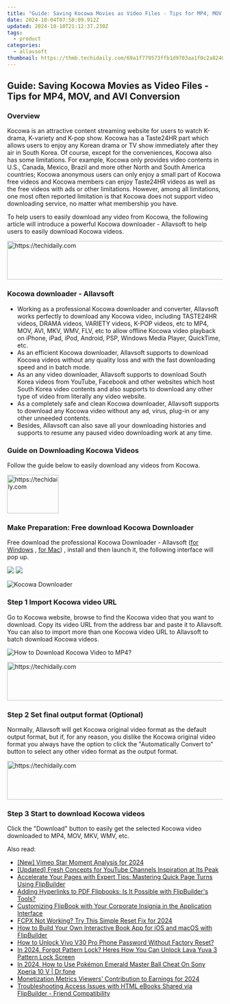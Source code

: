 ```yaml
---
title: "Guide: Saving Kocowa Movies as Video Files - Tips for MP4, MOV, and AVI Conversion"
date: 2024-10-04T07:58:09.912Z
updated: 2024-10-10T21:12:37.230Z
tags:
  - product
categories:
  - allavsoft
thumbnail: https://thmb.techidaily.com/69a1f779573ffb1d9703aa1f0c2a82407b77bc35052e19faef90f3eeabcd3dc4.jpg
---
```


## Guide: Saving Kocowa Movies as Video Files - Tips for MP4, MOV, and AVI Conversion

### Overview

Kocowa is an attractive content streaming website for users to watch K-drama, K-variety and K-pop show. Kocowa has a Taste24HR part which allows users to enjoy any Korean drama or TV show immediately after they air in South Korea. Of course, except for the conveniences, Kocowa also has some limitations. For example, Kocowa only provides video contents in U.S., Canada, Mexico, Brazil and more other North and South America countries; Kocowa anonymous users can only enjoy a small part of Kocowa free videos and Kocowa members can enjoy Taste24HR videos as well as the free videos with ads or other limitations. However, among all limitations, one most often reported limitation is that Kocowa does not support video downloading service, no matter what membership you have.

To help users to easily download any video from Kocowa, the following article will introduce a powerful Kocowa downloader - Allavsoft to help users to easily download Kocowa videos.

<!-- affiliate ads begin -->
<a href="https://laganoo.pxf.io/c/5597632/1528696/16446" target="_top" id="1528696">
  <img src="//a.impactradius-go.com/display-ad/16446-1528696" border="0" alt="https://techidaily.com" width="728" height="90"/>
</a>
<img height="0" width="0" src="https://laganoo.pxf.io/i/5597632/1528696/16446" style="position:absolute;visibility:hidden;" border="0" />
<!-- affiliate ads end -->

### Kocowa downloader - Allavsoft

* Working as a professional Kocowa downloader and converter, Allavsoft works perfectly to download any Kocowa video, including TASTE24HR videos, DRAMA videos, VARIETY videos, K-POP videos, etc to MP4, MOV, AVI, MKV, WMV, FLV, etc to allow offline Kocowa video playback on iPhone, iPad, iPod, Android, PSP, Windows Media Player, QuickTime, etc.
* As an efficient Kocowa downloader, Allavsoft supports to download Kocowa videos without any quality loss and with the fast downloading speed and in batch mode.
* As an any video downloader, Allavsoft supports to download South Korea videos from YouTube, Facebook and other websites which host South Korea video contents and also supports to download any other type of video from literally any video website.
* As a completely safe and clean Kocowa downloader, Allavsoft supports to download any Kocowa video without any ad, virus, plug-in or any other unneeded contents.
* Besides, Allavsoft can also save all your downloading histories and supports to resume any paused video downloading work at any time.

### Guide on Downloading Kocowa Videos

Follow the guide below to easily download any videos from Kocowa.

<!-- affiliate ads begin -->
<a href="https://aligracehair.sjv.io/c/5597632/2135394/19272" target="_top" id="2135394">
  <img src="//a.impactradius-go.com/display-ad/19272-2135394" border="0" alt="https://techidaily.com" width="120" height="90"/>
</a>
<img height="0" width="0" src="https://aligracehair.sjv.io/i/5597632/2135394/19272" style="position:absolute;visibility:hidden;" border="0" />
<!-- affiliate ads end -->

### Make Preparation: Free download Kocowa Downloader

Free download the professional Kocowa Downloader - Allavsoft ([for Windows](https://tools.techidaily.com/allavsoft/products/) , [for Mac](https://tools.techidaily.com/allavsoft/products/)) , install and then launch it, the following interface will pop up.

[![](https://www.allavsoft.com/how-to/../images/how-to/free-download-win.jpg)](https://tools.techidaily.com/allavsoft/products/) [![](https://www.allavsoft.com/how-to/../images/how-to/free-download-mac.jpg)](https://tools.techidaily.com/allavsoft/products/)

![Kocowa Downloader](https://www.allavsoft.com/how-to/../images/allavsoft/screen-shot-600.jpg)

### Step 1 Import Kocowa video URL

Go to Kocowa website, browse to find the Kocowa video that you want to download. Copy its video URL from the address bar and paste it to Allavsoft. You can also to import more than one Kocowa video URL to Allavsoft to batch download Kocowa videos.

![How to Download Kocowa Video to MP4?](https://www.allavsoft.com/how-to/../images/how-to/download-rtmp-video/download-rtmp-video.jpg)

<!-- affiliate ads begin -->
<a href="https://appsumo.8odi.net/c/5597632/2144275/7443" target="_top" id="2144275">
  <img src="//a.impactradius-go.com/display-ad/7443-2144275" border="0" alt="https://techidaily.com" width="728" height="90"/>
</a>
<img height="0" width="0" src="https://appsumo.8odi.net/i/5597632/2144275/7443" style="position:absolute;visibility:hidden;" border="0" />
<!-- affiliate ads end -->

### Step 2 Set final output format (Optional)

Normally, Allavsoft will get Kocowa original video format as the default output format, but if, for any reason, you dislike the Kocowa original video format you always have the option to click the "Automatically Convert to" button to select any other video format as the output format.

<!-- affiliate ads begin -->
<a href="https://appsumo.8odi.net/c/5597632/2123733/7443" target="_top" id="2123733">
  <img src="//a.impactradius-go.com/display-ad/7443-2123733" border="0" alt="https://techidaily.com" width="728" height="90"/>
</a>
<img height="0" width="0" src="https://appsumo.8odi.net/i/5597632/2123733/7443" style="position:absolute;visibility:hidden;" border="0" />
<!-- affiliate ads end -->

### Step 3 Start to download Kocowa videos

Click the "Download" button to easily get the selected Kocowa video downloaded to MP4, MOV, MKV, WMV, etc.

<ins class="adsbygoogle"
     style="display:block"
     data-ad-format="autorelaxed"
     data-ad-client="ca-pub-7571918770474297"
     data-ad-slot="1223367746"></ins>

<ins class="adsbygoogle"
     style="display:block"
     data-ad-client="ca-pub-7571918770474297"
     data-ad-slot="8358498916"
     data-ad-format="auto"
     data-full-width-responsive="true"></ins>

<span class="atpl-alsoreadstyle">Also read:</span>
<div><ul>
<li><a href="https://vimeo-videos.techidaily.com/new-vimeo-star-moment-analysis-for-2024/"><u>[New] Vimeo Star Moment Analysis for 2024</u></a></li>
<li><a href="https://facebook-record-videos.techidaily.com/updated-fresh-concepts-for-youtube-channels-inspiration-at-its-peak/"><u>[Updated] Fresh Concepts for YouTube Channels Inspiration at Its Peak</u></a></li>
<li><a href="https://win-net.techidaily.com/accelerate-your-pages-with-expert-tips-mastering-quick-page-turns-using-flipbuilder/"><u>Accelerate Your Pages with Expert Tips: Mastering Quick Page Turns Using FlipBuilder</u></a></li>
<li><a href="https://win-net.techidaily.com/adding-hyperlinks-to-pdf-flipbooks-is-it-possible-with-flipbuilders-tools/"><u>Adding Hyperlinks to PDF Flipbooks: Is It Possible with FlipBuilder's Tools?</u></a></li>
<li><a href="https://win-net.techidaily.com/customizing-flipbook-with-your-corporate-insignia-in-the-application-interface/"><u>Customizing FlipBook with Your Corporate Insignia in the Application Interface</u></a></li>
<li><a href="https://ai-vdieo-software.techidaily.com/fcpx-not-working-try-this-simple-reset-fix-for-2024/"><u>FCPX Not Working? Try This Simple Reset Fix for 2024</u></a></li>
<li><a href="https://win-net.techidaily.com/how-to-build-your-own-interactive-book-app-for-ios-and-macos-with-flipbuilder/"><u>How to Build Your Own Interactive Book App for iOS and macOS with FlipBuilder</u></a></li>
<li><a href="https://unlock-android.techidaily.com/how-to-unlock-vivo-v30-pro-phone-password-without-factory-reset-by-drfone-android/"><u>How to Unlock Vivo V30 Pro Phone Password Without Factory Reset?</u></a></li>
<li><a href="https://android-unlock.techidaily.com/in-2024-forgot-pattern-lock-heres-how-you-can-unlock-lava-yuva-3-pattern-lock-screen-by-drfone-android/"><u>In 2024, Forgot Pattern Lock? Heres How You Can Unlock Lava Yuva 3 Pattern Lock Screen</u></a></li>
<li><a href="https://android-pokemon-go.techidaily.com/in-2024-how-to-use-pokemon-emerald-master-ball-cheat-on-sony-xperia-10-v-drfone-by-drfone-virtual-android/"><u>In 2024, How to Use Pokémon Emerald Master Ball Cheat On Sony Xperia 10 V | Dr.fone</u></a></li>
<li><a href="https://youtube-docs.techidaily.com/ization-metrics-viewers-contribution-to-earnings-for-2024/"><u>Monetization Metrics Viewers' Contribution to Earnings for 2024</u></a></li>
<li><a href="https://win-net.techidaily.com/troubleshooting-access-issues-with-html-ebooks-shared-via-flipbuilder-friend-compatibility/"><u>Troubleshooting Access Issues with HTML eBooks Shared via FlipBuilder - Friend Compatibility</u></a></li>
</ul></div>

